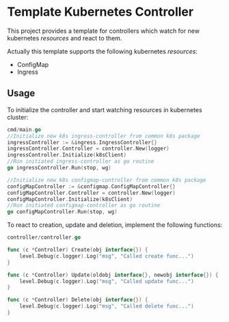 # Template Kubernetes Controller
This project provides a template for controllers which watch for new kubernetes *resources* and react to them.

Actually this template supports the following kubernetes *resources*:

- ConfigMap
- Ingress

## Usage
To initialize the controller and start watching resources in kubernetes cluster:
```go
cmd/main.go
//Initialize new k8s ingress-controller from common k8s package
ingressController := &ingress.IngressController{}
ingressController.Controller = controller.New(logger)
ingressController.Initialize(k8sClient)
//Run initiated ingress-controller as go routine
go ingressController.Run(stop, wg)

//Initialize new k8s configmap-controller from common k8s package
configMapController := &configmap.ConfigMapController{}
configMapController.Controller = controller.New(logger)
configMapController.Initialize(k8sClient)
//Run initiated configmap-controller as go routine
go configMapController.Run(stop, wg)
```
To react to creation, update and deletion, implement the following functions:
```go
controller/controller.go

func (c *Controller) Create(obj interface{}) {
	level.Debug(c.logger).Log("msg", "Called create func...")
}

func (c *Controller) Update(oldobj interface{}, newobj interface{}) {
	level.Debug(c.logger).Log("msg", "Called update func...")
}

func (c *Controller) Delete(obj interface{}) {
	level.Debug(c.logger).Log("msg", "Called delete func...")
}
```

